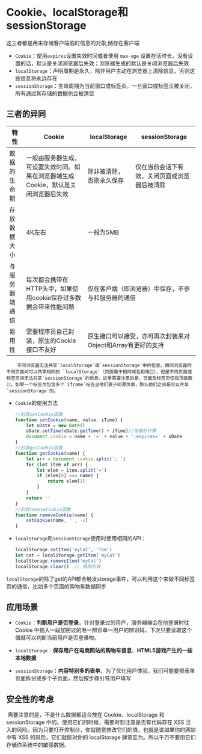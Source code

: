 # Cookie、localStorage和sessionStorage

这三者都是用来存储客户端临时信息的对象,储存在客户端

* `Cookie`：使用`expires`设置失效时间或者使用 `max-age` 设置存活时长，没有设置的话，默认是关闭浏览器后失效；浏览器生成的默认是关闭浏览器后失效
* `localStorage`：声明周期是永久，除非用户主动在浏览器上清除信息，否则这些信息将永远存在
* `sessionStorage`：生命周期为当前窗口或标签页，一旦窗口或标签页被关闭，所有通过其存储的数据也会被清空

## 三者的异同
<table>
	<thead>
		<tr>
			<th>特性</th>
			<th>Cookie</th>
			<th>localStorage</th>
			<th>sessionStorage</th>
		</tr>
	</thead>
	<tbody>
		<tr>
			<td>数据的生命期</td>
			<td>一般由服务器生成，可设置失效时间。如果在浏览器端生成Cookie，默认是关闭浏览器后失效</td>
			<td>除非被清除，否则永久保存</td>
			<td>仅在当前会话下有效，关闭页面或浏览器后被清除</td>
		</tr>
		<tr>
			<td>存放数据大小</td>
			<td>4K左右</td>
			<td colspan="2">一般为5MB</td>
		</tr>
		<tr>
			<td>与服务器端通信</td>
			<td>每次都会携带在HTTP头中，如果使用cookie保存过多数据会带来性能问题</td>
			<td colspan="2">仅在客户端（即浏览器）中保存，不参与和服务器的通信</td>
		</tr>
		<tr>
			<td>易用性</td>
			<td>需要程序员自己封装，原生的Cookie接口不友好</td>
			<td colspan="2">原生接口可以接受，亦可再次封装来对Object和Array有更好的支持</td>
		</tr>
	</tbody>
</table>


 		不同浏览器无法共享`localStorage`或`sessionStorage`中的信息。相同浏览器的不同页面间可以共享相同的 `localStorage`（页面属于相同域名和端口），但是不同页面或标签页间无法共享`sessionStorage`的信息。这里需要注意的是，页面及标签页仅指顶级窗口，如果一个标签页包含多个`iframe`标签且他们属于同源页面，那么他们之间是可以共享`sessionStorage`的。

* `Cookie`的使用方法

  ```javascript
  //封装setCookie函数
  function setCookie(name, value, iTime) {
      let oDate = new Date()
      oDate.setTime(oDate.getTime() + iTime)//用毫秒计算
      document.cookie = name + '=' + value + ';expires=' + oDate
  }
  //封装getCookie函数
  function getCookie(name) {
      let arr = document.cookie.split('; ')
      for (let item of arr) {
          let elem = item.split('=')
          if (elem[0] === name) {
              return elem[1]
          }
      }
      return ''
  }
  //封装removeCookie函数
  function removeCookie(name) {
      setCookie(name, '', -1)
  }
  ```

  

* `localStorage`和`sessionStorage`使用时使用相同的API：
  
  ```javascript
  localStorage.setItem('myCat', 'Tom')
  let cat = localStorage.getItem('myCat')
  localStorage.removeItem('myCat')
  localStorage.clear()	// 移除所有
  ```

`localStorage`的除了get的API都会触发storage事件，可以利用这个来做不同标签页的通信，比如多个页面的购物车数据同步

## 应用场景

* `Cookie`：**判断用户是否登录**，针对登录过的用户，服务器端会在他登录时往 Cookie 中插入一段加密过的唯一辨识单一用户的辨识码，下次只要读取这个值就可以判断当前用户是否登录啦。

* `localStorage`：**保存用户在电商网站的购物车信息**、**HTML5游戏产生的一些本地数据**

* `sessionStorage`：**内容特别多的表单**，为了优化用户体验，我们可能要把表单页面拆分成多个子页面，然后按步骤引导用户填写

## 安全性的考虑

​		需要注意的是，不是什么数据都适合放在 Cookie、localStorage 和 sessionStorage 中的。使用它们的时候，需要时刻注意是否有代码存在 XSS 注入的风险。因为只要打开控制台，你就随意修改它们的值，也就是说如果你的网站中有 XSS 的风险，它们就能对你的 localStorage 肆意妄为。所以千万不要用它们存储你系统中的敏感数据。